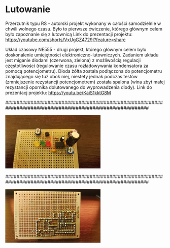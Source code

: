 # Lutowanie

Przerzutnik typu RS - autorski projekt wykonany w całości samodzielnie w chwili wolnego czasu. Było to pierwsze ćwiczenie, którego głównym celem było zapoznanie się z lutownicą
Link do prezentacji projektu: https://youtube.com/shorts/VxUgGZ4729I?feature=share

Układ czasowy NE555 - drugi projekt, którego głównym celem było doskonalenie umiejętności elektroniczno-lutowniczych. Zadaniem układu jest miganie diodami (czerwona, zielona) z możliwością regulacji częstotliwości (regulowanie czasu rozładowywania kondensatora za pomocą potencjometru). Dioda żółta została podłączona do potencjometru znajdującego się tuż obok niej, niestety jednak podczas testów (zmniejszenie rezystancji potencjometrem) została spalona (wina zbyt małej rezystancji opornika dolutowanego do wyprowadzenia diody).
Link do prezentacj projektu: https://youtu.be/KaiS1kktG8M

###########################################################################################################

<img
  src="im1.jpg"
  alt="Alt text"
  title="Optional title"
  style="display: inline-block; margin: 0 auto; max-width: 300px">

###########################################################################################################

<img
  src="im2.jpg"
  alt="Alt text"
  title="Optional title"
  style="display: inline-block; margin: 0 auto; max-width: 300px">
